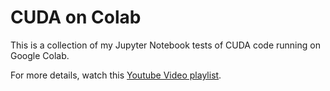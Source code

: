 # CUDA on Colab

This is a collection of my Jupyter Notebook tests of CUDA code running on Google Colab.

For more details, watch this [Youtube Video playlist](https://youtube.com/playlist?list=PLKE65R3AXwIu8qAj5DBVQi9DG5M_Djw1k).